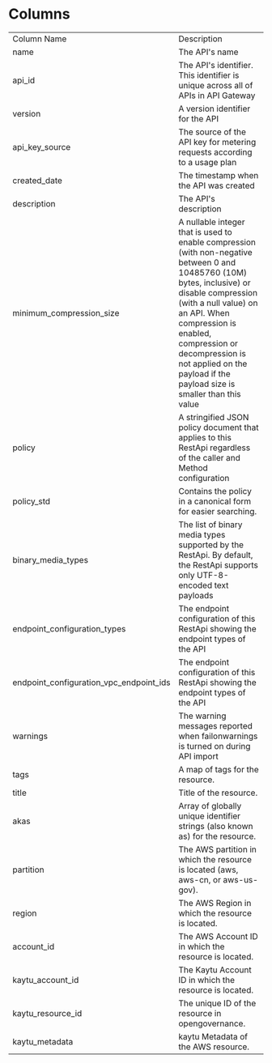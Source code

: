 # Columns  

<table>
	<tr><td>Column Name</td><td>Description</td></tr>
	<tr><td>name</td><td>The API&#39;s name</td></tr>
	<tr><td>api_id</td><td>The API&#39;s identifier. This identifier is unique across all of APIs in API Gateway</td></tr>
	<tr><td>version</td><td>A version identifier for the API</td></tr>
	<tr><td>api_key_source</td><td>The source of the API key for metering requests according to a usage plan</td></tr>
	<tr><td>created_date</td><td>The timestamp when the API was created</td></tr>
	<tr><td>description</td><td>The API&#39;s description</td></tr>
	<tr><td>minimum_compression_size</td><td>A nullable integer that is used to enable compression (with non-negative between 0 and 10485760 (10M) bytes, inclusive) or disable compression (with a null value) on an API. When compression is enabled, compression or decompression is not applied on the payload if the payload size is smaller than this value</td></tr>
	<tr><td>policy</td><td>A stringified JSON policy document that applies to this RestApi regardless of the caller and Method configuration</td></tr>
	<tr><td>policy_std</td><td>Contains the policy in a canonical form for easier searching.</td></tr>
	<tr><td>binary_media_types</td><td>The list of binary media types supported by the RestApi. By default, the RestApi supports only UTF-8-encoded text payloads</td></tr>
	<tr><td>endpoint_configuration_types</td><td>The endpoint configuration of this RestApi showing the endpoint types of the API</td></tr>
	<tr><td>endpoint_configuration_vpc_endpoint_ids</td><td>The endpoint configuration of this RestApi showing the endpoint types of the API</td></tr>
	<tr><td>warnings</td><td>The warning messages reported when failonwarnings is turned on during API import</td></tr>
	<tr><td>tags</td><td>A map of tags for the resource.</td></tr>
	<tr><td>title</td><td>Title of the resource.</td></tr>
	<tr><td>akas</td><td>Array of globally unique identifier strings (also known as) for the resource.</td></tr>
	<tr><td>partition</td><td>The AWS partition in which the resource is located (aws, aws-cn, or aws-us-gov).</td></tr>
	<tr><td>region</td><td>The AWS Region in which the resource is located.</td></tr>
	<tr><td>account_id</td><td>The AWS Account ID in which the resource is located.</td></tr>
	<tr><td>kaytu_account_id</td><td>The Kaytu Account ID in which the resource is located.</td></tr>
	<tr><td>kaytu_resource_id</td><td>The unique ID of the resource in opengovernance.</td></tr>
	<tr><td>kaytu_metadata</td><td>kaytu Metadata of the AWS resource.</td></tr>
</table>